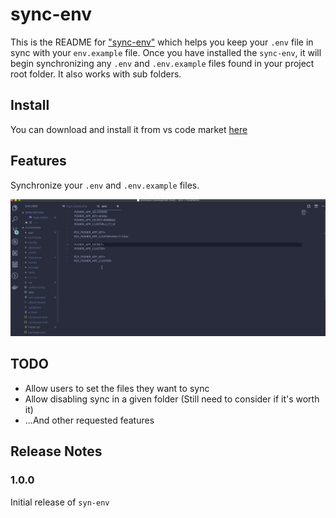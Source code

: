 # sync-env

This is the README for ["sync-env"](https://marketplace.visualstudio.com/items?itemName=dongido.sync-env) which helps you keep your `.env` file in sync with your `env.example` file. Once you have installed the `sync-env`, it will begin synchronizing any `.env` and `.env.example` files found in your project root folder. It also works with sub folders.

## Install

You can download and install it from vs code market [here](https://marketplace.visualstudio.com/items?itemName=dongido.sync-env)

## Features

Synchronize your `.env` and `.env.example` files.

![Sync Env Demo](./images/sync-env.gif)

## TODO

- Allow users to set the files they want to sync
- Allow disabling sync in a given folder (Still need to consider if it's worth it)
- ...And other requested features

## Release Notes

### 1.0.0

Initial release of `syn-env`
